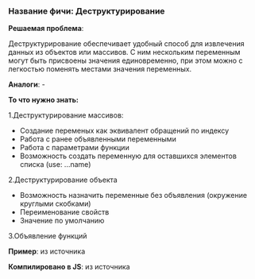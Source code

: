 ### **Название фичи: Деструктурирование**

**Решаемая проблема**:

Деструктурирование обеспечивает удобный способ для извлечения данных из объектов или массивов. С ним нескольким переменным могут быть присвоены значения единовременно, при этом можно с легкостью поменять местами значения переменных.

**Аналоги**: -

**То что нужно знать:**

1.Деструктурирование массивов:

* Создание переменых как эквивалент обращений по индексу
* Работа с ранее объявленными переменными
* Работа с параметрами функции
* Возможность создать переменную для оставшихся элементов списка \(use: ...name\)

2.Деструктурирование объекта

* Возможность назначить переменные без объявления \(окружение круглыми скобками\)
* Переименование свойств
* Значение по умолчанию

3.Объявление функций

**Пример**: из источника

**Компилировано в JS**: из источника

